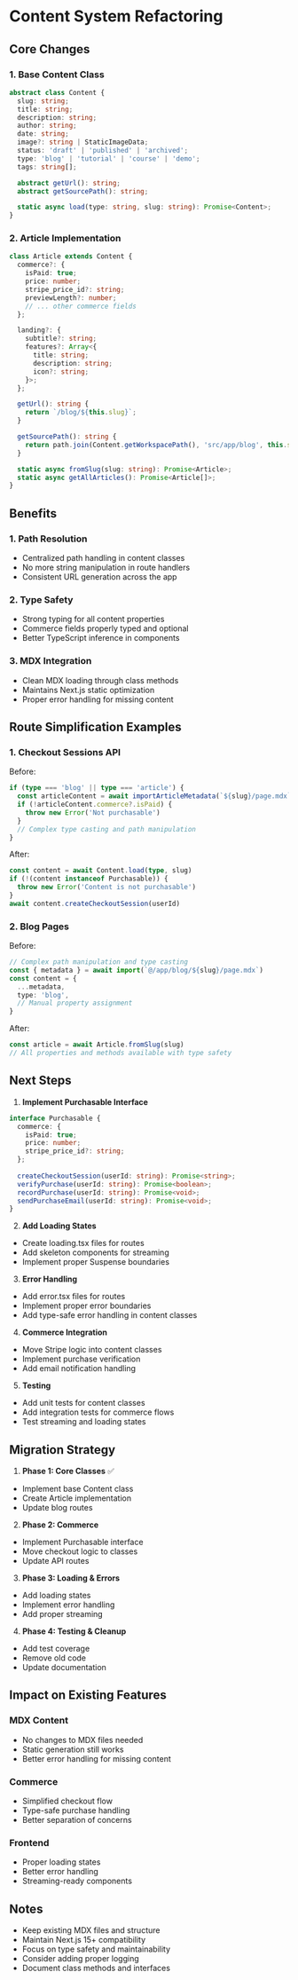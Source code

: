 # Content System Refactoring

## Core Changes

### 1. Base Content Class
```typescript
abstract class Content {
  slug: string;
  title: string;
  description: string;
  author: string;
  date: string;
  image?: string | StaticImageData;
  status: 'draft' | 'published' | 'archived';
  type: 'blog' | 'tutorial' | 'course' | 'demo';
  tags: string[];

  abstract getUrl(): string;
  abstract getSourcePath(): string;

  static async load(type: string, slug: string): Promise<Content>;
}
```

### 2. Article Implementation
```typescript
class Article extends Content {
  commerce?: {
    isPaid: true;
    price: number;
    stripe_price_id?: string;
    previewLength?: number;
    // ... other commerce fields
  };

  landing?: {
    subtitle?: string;
    features?: Array<{
      title: string;
      description: string;
      icon?: string;
    }>;
  };

  getUrl(): string {
    return `/blog/${this.slug}`;
  }

  getSourcePath(): string {
    return path.join(Content.getWorkspacePath(), 'src/app/blog', this.slug, 'page.mdx');
  }

  static async fromSlug(slug: string): Promise<Article>;
  static async getAllArticles(): Promise<Article[]>;
}
```

## Benefits

### 1. Path Resolution
- Centralized path handling in content classes
- No more string manipulation in route handlers
- Consistent URL generation across the app

### 2. Type Safety
- Strong typing for all content properties
- Commerce fields properly typed and optional
- Better TypeScript inference in components

### 3. MDX Integration
- Clean MDX loading through class methods
- Maintains Next.js static optimization
- Proper error handling for missing content

## Route Simplification Examples

### 1. Checkout Sessions API
Before:
```typescript
if (type === 'blog' || type === 'article') {
  const articleContent = await importArticleMetadata(`${slug}/page.mdx`)
  if (!articleContent.commerce?.isPaid) {
    throw new Error('Not purchasable')
  }
  // Complex type casting and path manipulation
}
```

After:
```typescript
const content = await Content.load(type, slug)
if (!(content instanceof Purchasable)) {
  throw new Error('Content is not purchasable')
}
await content.createCheckoutSession(userId)
```

### 2. Blog Pages
Before:
```typescript
// Complex path manipulation and type casting
const { metadata } = await import(`@/app/blog/${slug}/page.mdx`)
const content = {
  ...metadata,
  type: 'blog',
  // Manual property assignment
}
```

After:
```typescript
const article = await Article.fromSlug(slug)
// All properties and methods available with type safety
```

## Next Steps

1. **Implement Purchasable Interface**
```typescript
interface Purchasable {
  commerce: {
    isPaid: true;
    price: number;
    stripe_price_id?: string;
  };
  
  createCheckoutSession(userId: string): Promise<string>;
  verifyPurchase(userId: string): Promise<boolean>;
  recordPurchase(userId: string): Promise<void>;
  sendPurchaseEmail(userId: string): Promise<void>;
}
```

2. **Add Loading States**
- Create loading.tsx files for routes
- Add skeleton components for streaming
- Implement proper Suspense boundaries

3. **Error Handling**
- Add error.tsx files for routes
- Implement proper error boundaries
- Add type-safe error handling in content classes

4. **Commerce Integration**
- Move Stripe logic into content classes
- Implement purchase verification
- Add email notification handling

5. **Testing**
- Add unit tests for content classes
- Add integration tests for commerce flows
- Test streaming and loading states

## Migration Strategy

1. **Phase 1: Core Classes** ✅
- Implement base Content class
- Create Article implementation
- Update blog routes

2. **Phase 2: Commerce**
- Implement Purchasable interface
- Move checkout logic to classes
- Update API routes

3. **Phase 3: Loading & Errors**
- Add loading states
- Implement error handling
- Add proper streaming

4. **Phase 4: Testing & Cleanup**
- Add test coverage
- Remove old code
- Update documentation

## Impact on Existing Features

### MDX Content
- No changes to MDX files needed
- Static generation still works
- Better error handling for missing content

### Commerce
- Simplified checkout flow
- Type-safe purchase handling
- Better separation of concerns

### Frontend
- Proper loading states
- Better error handling
- Streaming-ready components

## Notes

- Keep existing MDX files and structure
- Maintain Next.js 15+ compatibility
- Focus on type safety and maintainability
- Consider adding proper logging
- Document class methods and interfaces 